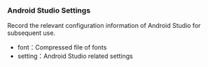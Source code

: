 ### Android Studio Settings

Record the relevant configuration information of Android Studio for subsequent use.

- font：Compressed file of fonts
- setting：Android Studio related settings

